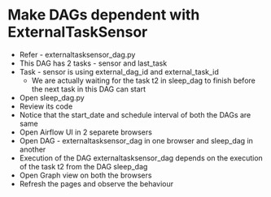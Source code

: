 # Make DAGs dependent with ExternalTaskSensor
- Refer - externaltasksensor_dag.py
- This DAG has 2 tasks - sensor and last_task
- Task - sensor is using external_dag_id and external_task_id
  - We are actually waiting for the task t2 in sleep_dag to finish before the next task in this DAG can start
- Open sleep_dag.py
- Review its code
- Notice that the start_date and schedule interval of both the DAGs are same
- Open Airflow UI in 2 separete browsers
- Open DAG - externaltasksensor_dag in one browser and sleep_dag in another
- Execution of the DAG externaltasksensor_dag depends on the execution of the task t2 from the DAG sleep_dag
- Open Graph view on both the browsers
- Refresh the pages and observe the behaviour
